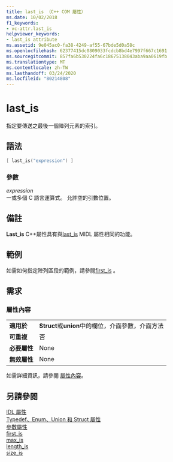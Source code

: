 ```yaml
---
title: last_is （C++ COM 屬性）
ms.date: 10/02/2018
f1_keywords:
- vc-attr.last_is
helpviewer_keywords:
- last_is attribute
ms.assetid: 9e045ac0-fa38-4249-af55-67bde5d0a58c
ms.openlocfilehash: 62377415dc0809033fcdcb8bd4e7997f667c1691
ms.sourcegitcommit: 857fa6b530224fa6c18675138043aba9aa0619fb
ms.translationtype: MT
ms.contentlocale: zh-TW
ms.lasthandoff: 03/24/2020
ms.locfileid: "80214808"
---
```

# <a name="last_is"></a>last_is

指定要傳送之最後一個陣列元素的索引。

## <a name="syntax"></a>語法

```cpp
[ last_is("expression") ]
```

### <a name="parameters"></a>參數

*expression*<br/>
一或多個 C 語言運算式。 允許空的引數位置。

## <a name="remarks"></a>備註

**Last_is** C++屬性具有與[last_is](/windows/win32/Midl/last-is) MIDL 屬性相同的功能。

## <a name="example"></a>範例

如需如何指定陣列區段的範例，請參閱[first_is](first-is.md) 。

## <a name="requirements"></a>需求

### <a name="attribute-context"></a>屬性內容

|||
|-|-|
|**適用於**|**Struct**或**union**中的欄位，介面參數，介面方法|
|**可重複**|否|
|**必要屬性**|None|
|**無效屬性**|None|

如需詳細資訊，請參閱 [屬性內容](cpp-attributes-com-net.md#contexts)。

## <a name="see-also"></a>另請參閱

[IDL 屬性](idl-attributes.md)<br/>
[Typedef、Enum、Union 和 Struct 屬性](typedef-enum-union-and-struct-attributes.md)<br/>
[參數屬性](parameter-attributes.md)<br/>
[first_is](first-is.md)<br/>
[max_is](max-is.md)<br/>
[length_is](length-is.md)<br/>
[size_is](size-is.md)
